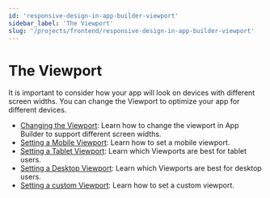 ```yaml
---
id: 'responsive-design-in-app-builder-viewport'
sidebar_label: 'The Viewport'
slug: '/projects/frontend/responsive-design-in-app-builder-viewport'
---
```


# The Viewport

It is important to consider how your app will look on devices with different screen widths. You can change the Viewport to optimize your app for different devices.

- [Changing the Viewport](responsive-design-in-app-builder-changing-the-viewport.md): Learn how to change the viewport in App Builder to support different screen widths.
- [Setting a Mobile Viewport](responsive-design-in-app-builder-changing-the-viewport-setting-a-mobile-viewport.md): Learn how to set a mobile viewport.
- [Setting a Tablet Viewport](responsive-design-in-app-builder-changing-the-viewport-setting-a-tablet-viewport.md): Learn which Viewports are best for tablet users.
- [Setting a Desktop Viewport](responsive-design-in-app-builder-changing-the-viewport-setting-a-desktop-viewport.md): Learn which Viewports are best for desktop users.
- [Setting a custom Viewport](responsive-design-in-app-builder-changing-the-viewport-setting-a-custom-viewport.md): Learn how to set a custom viewport.